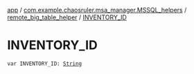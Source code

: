 [app](../../index.md) / [com.example.chaosruler.msa_manager.MSSQL_helpers](../index.md) / [remote_big_table_helper](index.md) / [INVENTORY_ID](.)

# INVENTORY_ID

`var INVENTORY_ID: `[`String`](https://kotlinlang.org/api/latest/jvm/stdlib/kotlin/-string/index.html)